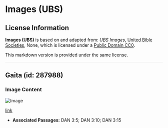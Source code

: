 # Images (UBS)

## License Information

**Images (UBS)** is based on and adapted from: _UBS Images_, [United Bible Societies](https://unitedbiblesocieties.org/), None, which is licensed under a [Public Domain CC0](https://creativecommons.org/public-domain/cc0/).

This markdown version is provided under the same license.



--------------------------------

## Gaita (id: 287988)

### Image Content

![Image](https://cdn.aquifer.bible/aquifer-content/resources/Media/WEB-0513_bagpipe_en.jpg)

[link](https://cdn.aquifer.bible/aquifer-content/resources/Media/WEB-0513_bagpipe_en.jpg)

* **Associated Passages:** DAN 3:5; DAN 3:10; DAN 3:15


